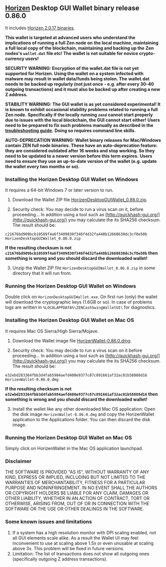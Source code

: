 ## [Horizen](https://horizen.global/) Desktop GUI Wallet binary release 0.86.0

It includes [Horizen 2.0.17 binaries](https://github.com/ZencashOfficial/zen/releases/tag/v2.0.17). 

**This wallet is targeted at advanced users who understand the implications of running a full Zen node on**
**the local machine, maintaining a full local copy of the blockchain, maintaining and backing up the**
**Zen nodes's `wallet.dat` file etc! The wallet is not suitable for novice crypto-currency users!**

**SECURITY WARNING: Encryption of the wallet.dat file is not yet supported for Horizen. Using the wallet** 
**on a system infected with malware may result in wallet data/funds being stolen. The**
**wallet.dat needs to be backed up regularly (not just once - e.g. after every 30-40**
**outgoing transactions) and it must also be backed up after creating a new Z address.**

**STABILITY WARNING: The GUI wallet is as yet considered experimental! It is known to exhibit occasional stability problems related to running a full Zen node.**
**Specifically if the locally running `zend` cannot start properly due to issues with the local blockchain, the GUI cannot start either!**
**Users need to be prepared to fix such problems manually as described in the [troubleshooting guide](TroubleshootingGuide.md).**
**Doing so requires command line skills.**

**AUTO-DEPRECATION WARNING: Wallet binary releases for Mac/Windows contain ZEN full node binaries. These have an auto-deprecation feature:**
**they are considered outdated after 16 weeks and stop working. So they need to be updated to a newer version before this term expires.**
**Users need to ensure they use an up-to-date version of the wallet (e.g. update the wallet every two months or so).**

### Installing the Horizen Desktop GUI Wallet on Windows

It requires a 64-bit Windows 7 or later version to run.

1. Download the Wallet ZIP file 
[HorizenDesktopGUIWallet_0.86.0.zip](https://github.com/ZencashOfficial/zencash-swing-wallet-ui/releases/download/0.86.0/HorizenDesktopGUIWallet_0.86.0.zip). 

2. Security check: You may decide to run a virus scan on it, before proceeding... In addition using a tool 
such as [http://quickhash-gui.org/](http://quickhash-gui.org/) you may calculate the its SHA256 checksum. The 
result should be:
```
c21676bd909bcb10589f4a6f3409830f346f4d32fa448b12668630dc3cf8e50b  HorizenDesktopGUIWallet_0.86.0.zip
```
**If the resulting checksum is not `c21676bd909bcb10589f4a6f3409830f346f4d32fa448b12668630dc3cf8e50b` then**
**something is wrong and you should discard the downloaded wallet!**

3. Unzip the Wallet ZIP file `HorizenDesktopGUIWallet_0.86.0.zip` in some directory that it will run from.
   
### Running the Horizen Desktop GUI Wallet on Windows

Double click on `HorizenDesktopGUIWallet.exe`. On first run (only) the wallet will download the cryptographic keys 
(1.6GB or so). In case of problems logs are written in `%LOCALAPPDATA%\ZENCashSwingWalletUI\` for diagnostics.

### Installing the Horizen Desktop GUI Wallet on Mac OS

It requires Mac OS Sierra/High Sierra/Mojave.

1. Download the Wallet image file
[HorizenWallet-0.86.0.dmg](https://github.com/ZencashOfficial/zencash-swing-wallet-ui/releases/download/0.86.0/HorizenWallet-0.86.0.dmg).

2. Security check: You may decide to run a virus scan on it before proceeding... In addition using a tool
such as [http://quickhash-gui.org/](http://quickhash-gui.org/) you may calculate the its SHA256 checksum. The
result should be:
```
e32ebd283364fbb3d4fab5984aefd400e9377c87c891661af32ac01b58888d16  HorizenWallet-0.86.0.dmg
```
**If the resulting checksum is not `e32ebd283364fbb3d4fab5984aefd400e9377c87c891661af32ac01b58888d16` then**
**something is wrong and you should discard the downloaded wallet!**

3. Install the wallet like any other downloaded Mac OS application: Open the disk image `HorizenWallet-0.86.0.dmg`
and copy the HorizenWallet application to the Applications folder. You can then discard the disk image.

### Running the Horizen Desktop GUI Wallet on Mac OS

Simply click on HorizenWallet in the Mac OS application launchpad.

### Disclaimer

THE SOFTWARE IS PROVIDED "AS IS", WITHOUT WARRANTY OF ANY KIND, EXPRESS OR
IMPLIED, INCLUDING BUT NOT LIMITED TO THE WARRANTIES OF MERCHANTABILITY,
FITNESS FOR A PARTICULAR PURPOSE AND NONINFRINGEMENT. IN NO EVENT SHALL THE
AUTHORS OR COPYRIGHT HOLDERS BE LIABLE FOR ANY CLAIM, DAMAGES OR OTHER
LIABILITY, WHETHER IN AN ACTION OF CONTRACT, TORT OR OTHERWISE, ARISING FROM,
OUT OF OR IN CONNECTION WITH THE SOFTWARE OR THE USE OR OTHER DEALINGS IN THE
SOFTWARE.

### Some known issues and limitations
1. If a system has a high resolution monitor with DPI scaling enabled, not all GUI elements scale alike.
As a result the Wallet UI may feel inconvenient to use at scaling above 1.5x or even unusable at scaling above 3x.
This problem will be fixed in future versions.
1. Limitation: The list of transactions does not show all outgoing ones (specifically outgoing Z address 
transactions).  
